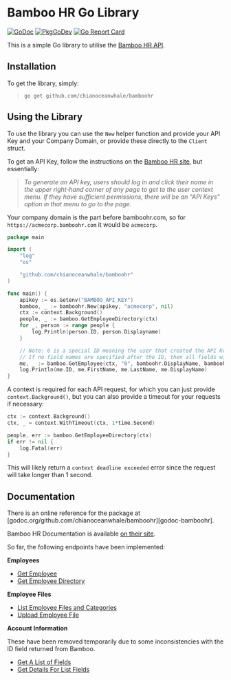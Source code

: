 # Bamboo HR Go Library

[![GoDoc](https://godoc.org/github.com/chianoceanwhale/bamboohr?status.svg)](https://godoc.org/github.com/chianoceanwhale/bamboohr)
[![PkgGoDev](https://pkg.go.dev/badge/chianoceanwhale/bamboohr)](https://pkg.go.dev/github.com/chianoceanwhale/bamboohr)
[![Go Report Card](https://goreportcard.com/badge/github.com/chianoceanwhale/bamboohr)](https://goreportcard.com/report/github.com/chianoceanwhale/bamboohr)

This is a simple Go library to utilise the [Bamboo HR API](https://documentation.bamboohr.com/docs).

## Installation

To get the library, simply:

> `go get github.com/chianoceanwhale/bamboohr`

## Using the Library

To use the library you can use the `New` helper function and provide your API Key and your Company Domain, or provide these directly to the `Client` struct.

To get an API Key, follow the instructions on the [Bamboo HR site](https://documentation.bamboohr.com/docs#section-authentication), but essentially:

> _To generate an API key, users should log in and click their name in the upper right-hand corner of any page to get to the user context menu. If they have sufficient permissions, there will be an "API Keys" option in that menu to go to the page._

Your company domain is the part before bamboohr.com, so for `https://acmecorp.bamboohr.com` it would be `acmecorp`.

```go
package main

import (
    "log"
    "os"

    "github.com/chianoceanwhale/bamboohr"
)

func main() {
    apikey := os.Getenv("BAMBOO_API_KEY")
    bamboo, _ := bamboohr.New(apikey, "acmecorp", nil)
    ctx := context.Background()
    people, _ := bamboo.GetEmployeeDirectory(ctx)
    for _, person := range people {
        log.Println(person.ID, person.Displayname)
    }

    // Note: 0 is a special ID meaning the user that created the API Key
    // If no field names are specified after the ID, then all fields will be fetched.
    me, _ := bamboo.GetEmployee(ctx, "0", bamboohr.DisplayName, bamboohr.FirstName, bamboohr.LastName)
    log.Println(me.ID, me.FirstName, me.LastName, me.DisplayName)
}
```

A context is required for each API request, for which you can just provide `context.Background()`, but you can also provide a timeout for your requests if necessary:

```go
ctx := context.Background()
ctx, _ = context.WithTimeout(ctx, 1*time.Second)

people, err := bamboo.GetEmployeeDirectory(ctx)
if err != nil {
	log.Fatal(err)
}
```

This will likely return a `context deadline exceeded` error since the request will take longer than 1 second.

## Documentation

There is an online reference for the package at
[godoc.org/github.com/chianoceanwhale/bamboohr][godoc-bamboohr].

Bamboo HR Documentation is available [on their site](https://documentation.bamboohr.com/docs).

So far, the following endpoints have been implemented:

**Employees**

- [Get Employee](https://documentation.bamboohr.com/reference#get-employee)
- [Get Employee Directory](https://documentation.bamboohr.com/reference#get-employees-directory-1)

**Employee Files**

- [List Employee Files and Categories](https://documentation.bamboohr.com/reference#list-employee-files-1)
- [Upload Employee File](https://documentation.bamboohr.com/reference#upload-employee-file-1)

**Account Information**

These have been removed temporarily due to some inconsistencies with the ID field returned from Bamboo.

- [Get A List of Fields](https://documentation.bamboohr.com/reference#metadata-get-a-list-of-fields)
- [Get Details For List Fields](https://documentation.bamboohr.com/reference#metadata-get-details-for-list-fields-1)
